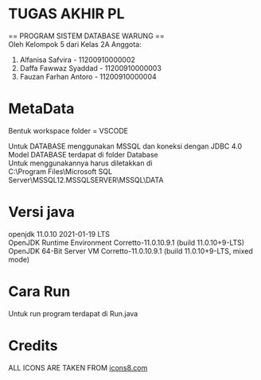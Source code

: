 # TUGAS AKHIR PL 
== PROGRAM SISTEM DATABASE WARUNG ==\
Oleh Kelompok 5 dari Kelas 2A
Anggota:  
1. Alfanisa Safvira     - 11200910000002
2. Daffa Fawwaz Syaddad - 11200910000003
3. Fauzan Farhan Antoro - 11200910000004

# MetaData
Bentuk workspace folder = VSCODE

Untuk DATABASE menggunakan MSSQL dan koneksi dengan JDBC 4.0\
Model DATABASE terdapat di folder Database\
Untuk menggunakannya harus diletakkan di\
C:\Program Files\Microsoft SQL Server\MSSQL12.MSSQLSERVER\MSSQL\DATA

# Versi java
openjdk 11.0.10 2021-01-19 LTS\
OpenJDK Runtime Environment Corretto-11.0.10.9.1 (build 11.0.10+9-LTS)\
OpenJDK 64-Bit Server VM Corretto-11.0.10.9.1 (build 11.0.10+9-LTS, mixed mode)

# Cara Run
Untuk run program terdapat di Run.java

# Credits
ALL ICONS ARE TAKEN FROM [icons8.com](https://icons8.com/)